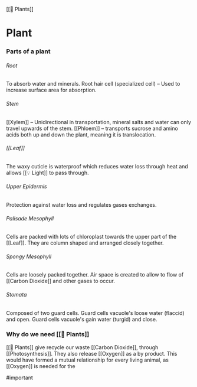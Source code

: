  [[🌱 Plants]]
# Plant
### Parts of a plant
###### Root
To absorb water and minerals.
Root hair cell (specialized cell) – Used to increase surface area for absorption.
###### Stem
[[Xylem]] – Unidirectional in transportation, mineral salts and water can only travel upwards of the stem.
[[Phloem]] – transports sucrose and amino acids both up and down the plant, meaning it is translocation.

###### [[Leaf]]
The waxy cuticle is waterproof which reduces water loss through heat and allows [[💡 Light]] to pass through.

###### Upper Epidermis
Protection against water loss and regulates gases exchanges.

###### Palisade Mesophyll
Cells are packed with lots of chloroplast towards the upper part of the [[Leaf]].
They are column shaped and arranged closely together.

###### Spongy Mesophyll
Cells are loosely packed together.
Air space is created to allow to flow of [[Carbon Dioxide]] and other gases to occur.

###### Stomata
Composed of two guard cells.
Guard cells vacuole's loose water (flaccid) and open.
Guard cells vacuole's gain water (turgid) and close.

### Why do we need [[🌱 Plants]]
[[🌱 Plants]] give recycle our waste [[Carbon Dioxide]], through [[Photosynthesis]]. They also release [[Oxygen]] as a by product. This would have formed a mutual relationship for every living animal, as [[Oxygen]] is needed for the

#important 